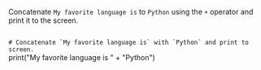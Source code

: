 Concatenate `My favorite language is` to `Python` using the `+` operator and print it to the screen.

<codeblock language="python" type="exercise" testMode="fixedInput">
<code>
# Concatenate `My favorite language is` with `Python` and print to screen.
</code>

<solution>
print("My favorite language is " + "Python")
</solution>
</codeblock>